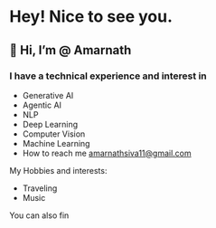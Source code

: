  # Hey! Nice to see you.

## 👋 Hi, I’m @ Amarnath
### I have a technical experience and interest in
- Generative AI
- Agentic AI
- NLP
- Deep Learning
- Computer Vision
- Machine Learning
- How to reach me amarnathsiva11@gmail.com

My Hobbies and interests:
- Traveling
- Music

You can also fin
<!---
amarnath2706/amarnath2706 is a ✨ special ✨ repository because its `README.md` (this file) appears on your GitHub profile.
You can click the Preview link to take a look at your changes.
--->
